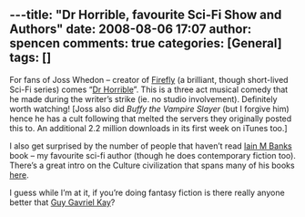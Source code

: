 ---title: "Dr Horrible, favourite Sci-Fi Show and Authors"
date: 2008-08-06 17:07
author: spencen
comments: true
categories: [General]
tags: []
---
For fans of Joss Whedon – creator of [Firefly](http://en.wikipedia.org/wiki/Firefly_(TV_series)) (a brilliant, though short-lived Sci-Fi series) comes “[Dr Horrible](http://www.drhorrible.com/)”. This is a three act musical comedy that he made during the writer’s strike (ie. no studio involvement). Definitely worth watching! [Joss also did *Buffy the Vampire Slayer* (but I forgive him) hence he has a cult following that melted the servers they originally posted this to. An additional 2.2 million downloads in its first week on iTunes too.]
  

I also get surprised by the number of people that haven’t read [Iain M Banks](http://www.iain-banks.net/) book – my favourite sci-fi author (though he does contemporary fiction too). There’s a great intro on the Culture civilization that spans many of his books [here](http://www.cs.bris.ac.uk/~stefan/culture.html). 
  

I guess while I’m at it, if you’re doing fantasy fiction is there really anyone better that [Guy Gavriel Kay](http://www.brightweavings.com/)?


